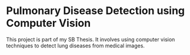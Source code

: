 # Pulmonary Disease Detection using Computer Vision
This project is part of my SB Thesis. It involves using computer vision techniques to detect lung diseases from medical images.
